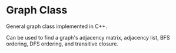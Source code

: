 # Graph Class

General graph class implemented in C++. 

Can be used to find a graph's adjacency matrix, adjacency list, BFS ordering, DFS ordering, and transitive closure.
